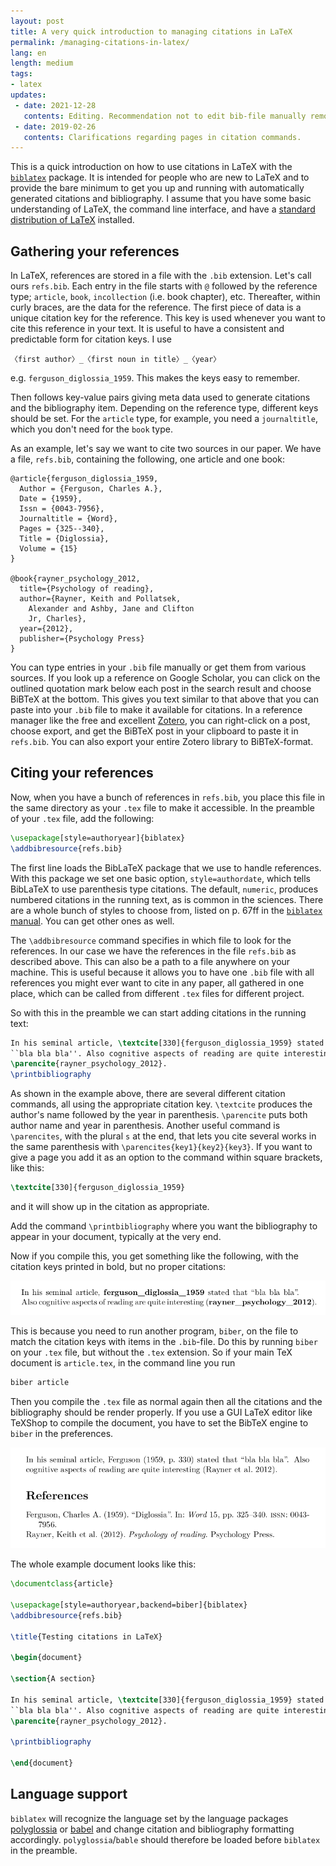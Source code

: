 ```yaml
---
layout: post
title: A very quick introduction to managing citations in LaTeX
permalink: /managing-citations-in-latex/
lang: en
length: medium
tags: 
- latex
updates:
 - date: 2021-12-28
   contents: Editing. Recommendation not to edit bib-file manually removed.
 - date: 2019-02-26
   contents: Clarifications regarding pages in citation commands.
---
```



This is a quick introduction on how to use citations in LaTeX with the [`biblatex`](https://www.ctan.org/pkg/biblatex) package. It is intended for people who are new to LaTeX and to provide the bare minimum to get you up and running with automatically generated citations and bibliography. I assume that you have some basic understanding of LaTeX, the command line interface, and have a [standard distribution of LaTeX](https://www.latex-project.org/get/) installed.

## Gathering your references

In LaTeX, references are stored in a file with the `.bib` extension. Let's call ours `refs.bib`. Each entry in the file starts with `@` followed by the reference type; `article`, `book`, `incollection` (i.e. book chapter), etc. Thereafter, within curly braces, are the data for the reference. The first piece of data is a unique citation key for the reference. This key is used whenever you want to cite this reference in your text. It is useful to have a consistent and predictable form for citation keys. I use 

```
〈first author〉_〈first noun in title〉_〈year〉
```

e.g. `ferguson_diglossia_1959`. This makes the keys easy to remember.

Then follows key-value pairs giving meta data used to generate citations and the bibliography item. Depending on the reference type, different keys should be set. For the `article` type, for example, you need a `journaltitle`, which you don't need for the `book` type.

As an example, let's say we want to cite two sources in our paper. We have a file, `refs.bib`, containing the following, one article and one book:

```
@article{ferguson_diglossia_1959,
  Author = {Ferguson, Charles A.},
  Date = {1959},
  Issn = {0043-7956},
  Journaltitle = {Word},
  Pages = {325--340},
  Title = {Diglossia},
  Volume = {15}
}

@book{rayner_psychology_2012,
  title={Psychology of reading},
  author={Rayner, Keith and Pollatsek,
    Alexander and Ashby, Jane and Clifton
    Jr, Charles},
  year={2012},
  publisher={Psychology Press}
}
```

You can type entries in your `.bib` file manually or get them from various sources. If you look up a reference on Google Scholar, you can click on the outlined quotation mark below each post in the search result and choose BiBTeX at the bottom. This gives you text similar to that above that you can paste into your `.bib` file to make it available for citations. In a reference manager like the free and excellent [Zotero](http://www.zoteri.org), you can right-click on a post, choose export, and get the BiBTeX post in your clipboard to paste it in `refs.bib`. You can also export your entire Zotero library to BiBTeX-format.

## Citing your references

Now, when you have a bunch of references in `refs.bib`, you place this file in the same directory as your `.tex` file to make it accessible. In the preamble of your `.tex` file, add the following:


``` tex
\usepackage[style=authoryear]{biblatex}
\addbibresource{refs.bib}
```

The first line loads the BibLaTeX package that we use to handle references. With this package we set one basic option, `style=authordate`, which tells BibLaTeX to use parenthesis type citations. The default, `numeric`, produces numbered citations in the running text, as is common in the sciences. There are a whole bunch of styles to choose from, listed on p. 67ff in the [`biblatex` manual](http://mirrors.ctan.org/macros/latex/contrib/biblatex/doc/biblatex.pdf). You can get other ones as well. 

The `\addbibresource` command specifies in which file to look for the references. In our case we have the references in the file `refs.bib` as described above. This can also be a path to a file anywhere on your machine. This is useful because it allows you to have one `.bib` file with all references you might ever want to cite in any paper, all gathered in one place, which can be called from different `.tex` files for different project.

So with this in the preamble we can start adding citations in the running text:

```tex
In his seminal article, \textcite[330]{ferguson_diglossia_1959} stated that
``bla bla bla''. Also cognitive aspects of reading are quite interesting
\parencite{rayner_psychology_2012}.
\printbibliography
```

As shown in the example above, there are several different citation commands, all using the appropriate citation key. `\textcite` produces the author's name followed by the year in parenthesis. `\parencite` puts both author name and year in parenthesis. Another useful command is `\parencites`, with the plural `s` at the end, that lets you cite several works in the same parenthesis with `\parencites{key1}{key2}{key3}`. If you want to give a page you add it as an option to the command within square brackets, like this:

``` tex
\textcite[330]{ferguson_diglossia_1959}
```

and it will show up in the citation as appropriate.

Add the command `\printbibliography` where you want the bibliography to appear in your document, typically at the very end.

Now if you compile this, you get something like the following, with the citation keys printed in bold, but no proper citations:

![Pdf pre-biber](/images/2019-02-16/pre-biber.png)

This is because you need to run another program, `biber`, on the file to match the citation keys with items in the  `.bib`-file. Do this by running `biber` on your `.tex` file, but without the `.tex` extension. So if your main TeX document is `article.tex`, in the command line you run

``` bash
biber article
```

Then you compile the `.tex` file as normal again then all the citations and the bibliography should be render properly. If you use a GUI LaTeX editor like TeXShop to compile the document, you have to set the BibTeX engine to `biber` in the preferences.


![Pdf post-biber](/images/2019-02-16/post-biber.png)

The whole example document looks like this:

```tex
\documentclass{article}

\usepackage[style=authoryear,backend=biber]{biblatex}
\addbibresource{refs.bib}

\title{Testing citations in LaTeX}

\begin{document}

\section{A section}

In his seminal article, \textcite[330]{ferguson_diglossia_1959} stated that
``bla bla bla''. Also cognitive aspects of reading are quite interesting
\parencite{rayner_psychology_2012}.

\printbibliography

\end{document}
```

## Language support

`biblatex` will recognize the language set by the language packages [polyglossia](https://www.ctan.org/pkg/polyglossia) or [babel](https://www.ctan.org/pkg/babel) and change citation and bibliography formatting accordingly. `polyglossia`/`bable` should therefore be loaded before `biblatex` in the preamble.
